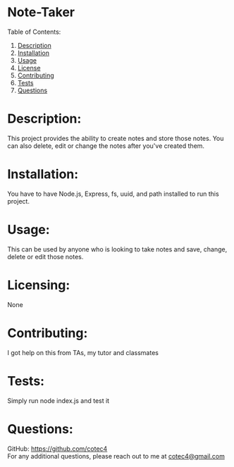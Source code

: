 # Note-Taker

Table of Contents:
1. [Description](#description)
2. [Installation](#installation)
3. [Usage](#usage)
4. [License](#license)
5. [Contributing](#contributing)
6. [Tests](#tests)
7. [Questions](#questions)

# Description:
This project provides the ability to create notes and store those notes. You can also delete, edit or change the notes after you've created them.
        
# Installation:
You have to have Node.js, Express, fs, uuid, and path installed to run this project.
        
# Usage:
This can be used by anyone who is looking to take notes and save, change, delete or edit those notes.
        
# Licensing:
None
        
# Contributing:
I got help on this from TAs, my tutor and classmates
        
# Tests:
Simply run node index.js and test it
        
# Questions:

GitHub: https://github.com/cotec4        
For any additional questions, please reach out to me at cotec4@gmail.com